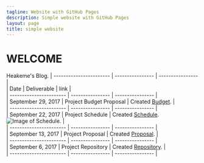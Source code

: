 ```yaml
---
tagline: Website with GitHub Pages
description: Simple website with GitHub Pages
layout: page
title: simple website
---
```



# WELCOME

Heakeme's Blog.
| ----------------------- | ---------------- | ---------------- |  
| Date | Deliverable | link |  
| ----------------------- | ---------------- | ---------------- |  
| September 29, 2017 | Project Budget Proposal | Created [Budget](https://github.com/TheKeme/SensorEffector/blob/master/DOCUMENTS/DMX512CONTROLLER.docx). |  
| ----------------------- | ---------------- | ---------------- |  
| September 22, 2017 | Project Schedule | Created [Schedule](https://github.com/TheKeme/KemeRepository//blob/master/DOCUMENTS/DMX512Schedule.mpp). ![Image of Schedule](https://raw.githubusercontent.com/TheKeme/SensorEffector/master/IMAGES/ProjectSchedule.jpeg). |  
| ----------------------- | ---------------- | ---------------- |  
| September 13, 2017 | Project Proposal | Created [Proposal](https://github.com/TheKeme/KemeRepository/blob/master/DOCUMENTS/ProposalContentheakemeWilliams.pdf). |  
| ----------------------- | ---------------- | ---------------- |  
| September 6, 2017 | Project Repository | Created [Repository](https://github.com/Thekeme/KemeRepository). |  
| ----------------------- | ---------------- | ---------------- |  


